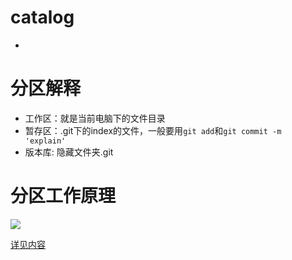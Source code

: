 # catalog
-   []()

# 分区解释
-   工作区：就是当前电脑下的文件目录
-   暂存区：.git下的index的文件，一般要用`git add`和`git commit -m 'explain'`
-   版本库: 隐藏文件夹.git

# 分区工作原理
![](https://www.runoob.com/wp-content/uploads/2015/02/1352126739_7909.jpg)

[详见内容](https://www.runoob.com/git/git-workspace-index-repo.html)



